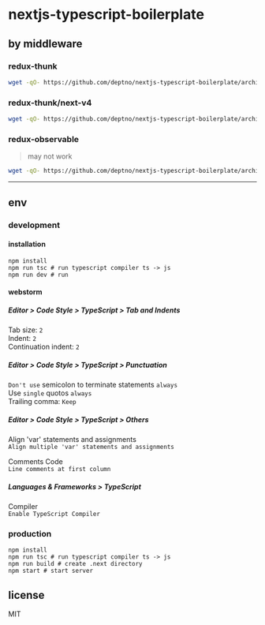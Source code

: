 # nextjs-typescript-boilerplate

## by middleware

### redux-thunk

```bash
wget -qO- https://github.com/deptno/nextjs-typescript-boilerplate/archive/mw/redux-thunk.zip | bsdtar -xf- && mv nextjs-typescript-boilerplate-mw-redux-thunk [your_project]
```

### redux-thunk/next-v4

```bash
wget -qO- https://github.com/deptno/nextjs-typescript-boilerplate/archive/next.js/4.zip | bsdtar -xf- && mv nextjs-typescript-boilerplate-next.js-4 [your_project]
```

### redux-observable

> may not work

```bash
wget -qO- https://github.com/deptno/nextjs-typescript-boilerplate/archive/mw/redux-observable.zip | bsdtar -xf- && mv nextjs-typescript-boilerplate-mw-redux-observable [your_project]
```
---

## env

### development

#### installation

```
npm install
npm run tsc # run typescript compiler ts -> js
npm run dev # run
```

#### webstorm

##### Editor > Code Style > TypeScript > Tab and Indents

Tab size: `2`  
Indent: `2`  
Continuation indent: `2`

##### Editor > Code Style > TypeScript > Punctuation

`Don't use` semicolon to terminate statements `always`  
Use `single` quotos `always`  
Trailing comma: `Keep`

##### Editor > Code Style > TypeScript > Others

Align 'var' statements and assignments  
`Align multiple 'var' statements and assignments`

Comments Code  
`Line comments at first column`

##### Languages & Frameworks > TypeScript
 
Compiler  
`Enable TypeScript Compiler`

### production

```
npm install
npm run tsc # run typescript compiler ts -> js
npm run build # create .next directory
npm start # start server
```

## license

MIT


